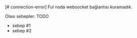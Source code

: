[# connection-error]
Ful noda websocket bağlantısı kuramadık.

Olası sebepler: TODO
- sebep #1
- sebep #2